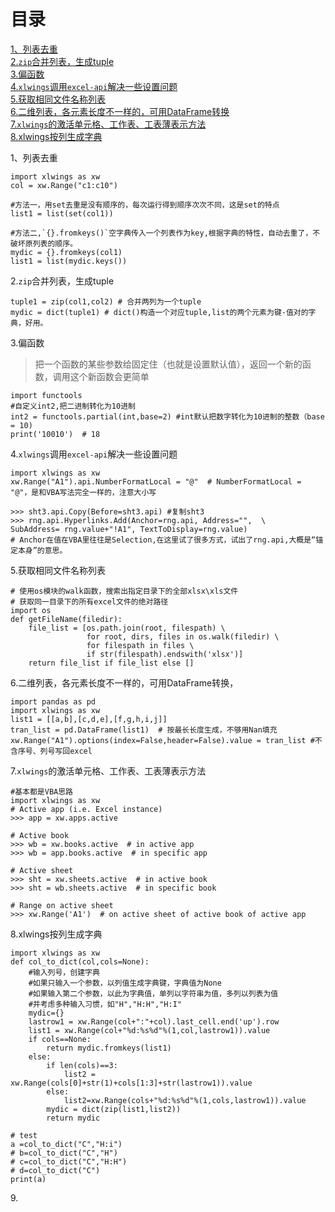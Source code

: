 # 目录
[1、列表去重](#id_1)  
[2.`zip`合并列表，生成tuple](#id_2)  
[3.偏函数](#id_3)  
[4.`xlwings`调用`excel-api`解决一些设置问题](#id_4)  
[5.获取相同文件名称列表](#id_5)  
[6.二维列表，各元素长度不一样的，可用DataFrame转换](#id_6)  
[7.`xlwings`的激活单元格、工作表、工表薄表示方法](#id_7)  
[8.xlwings按列生成字典](#id_8)

<span id='id_1'/>

1、列表去重
```
import xlwings as xw
col = xw.Range("c1:c10")

#方法一，用set去重是没有顺序的，每次运行得到顺序次次不同，这是set的特点
list1 = list(set(col1))

#方法二,`{}.fromkeys()`空字典传入一个列表作为key,根据字典的特性，自动去重了，不破坏原列表的顺序。
mydic = {}.fromkeys(col1)
list1 = list(mydic.keys())
```



<span id='id_2'>2.`zip`合并列表，生成tuple</span>
```
tuple1 = zip(col1,col2) # 合并两列为一个tuple
mydic = dict(tuple1) # dict()构造一个对应tuple,list的两个元素为键-值对的字典，好用。
```

<span id='id_3'/>

3.偏函数
> 把一个函数的某些参数给固定住（也就是设置默认值），返回一个新的函数，调用这个新函数会更简单
```
import functools
#自定义int2,把二进制转化为10进制
int2 = functools.partial(int,base=2) #int默认把数字转化为10进制的整数（base = 10)
print('10010')  # 18

```

<span id='id_4'/>

4.`xlwings`调用`excel-api`解决一些设置问题
```
import xlwings as xw
xw.Range("A1").api.NumberFormatLocal = "@"  # NumberFormatLocal = "@"，是和VBA写法完全一样的，注意大小写

>>> sht3.api.Copy(Before=sht3.api) #复制sht3
>>> rng.api.Hyperlinks.Add(Anchor=rng.api, Address="",  \
SubAddress= rng.value+"!A1", TextToDisplay=rng.value)
# Anchor在值在VBA里往往是Selection,在这里试了很多方式，试出了rng.api,大概是“锚定本身”的意思。

```

<span id='id_5'/>

5.获取相同文件名称列表
```
# 使用os模块的walk函数，搜索出指定目录下的全部xlsx\xls文件
# 获取同一目录下的所有excel文件的绝对路径
import os
def getFileName(filedir):
    file_list = [os.path.join(root, filespath) \
                 for root, dirs, files in os.walk(filedir) \
                 for filespath in files \
                 if str(filespath).endswith('xlsx')]
    return file_list if file_list else []

```

<span id='id_6'/>

6.二维列表，各元素长度不一样的，可用DataFrame转换，
```
import pandas as pd
import xlwings as xw 
list1 = [[a,b],[c,d,e],[f,g,h,i,j]]
tran_list = pd.DataFrame(list1)  # 按最长长度生成，不够用Nan填充
xw.Range("A1").options(index=False,header=False).value = tran_list #不含序号、列号写回excel

```

<span id='id_7'/>

7.`xlwings`的激活单元格、工作表、工表薄表示方法
```
#基本都是VBA思路
import xlwings as xw 
# Active app (i.e. Excel instance)
>>> app = xw.apps.active

# Active book
>>> wb = xw.books.active  # in active app
>>> wb = app.books.active  # in specific app

# Active sheet
>>> sht = xw.sheets.active  # in active book
>>> sht = wb.sheets.active  # in specific book

# Range on active sheet
>>> xw.Range('A1')  # on active sheet of active book of active app
```

<span id='id_8'/>

8.xlwings按列生成字典
```
import xlwings as xw 
def col_to_dict(col,cols=None):
	#输入列号，创建字典
	#如果只输入一个参数，以列值生成字典键，字典值为None
	#如果输入第二个参数，以此为字典值，单列以字符串为值，多列以列表为值
	#并考虑多种输入习惯，如"H","H:H","H:I"
	mydic={}
	lastrow1 = xw.Range(col+":"+col).last_cell.end('up').row
	list1 = xw.Range(col+"%d:%s%d"%(1,col,lastrow1)).value
	if cols==None:
		return mydic.fromkeys(list1)
	else:
		if len(cols)==3:
			list2 = xw.Range(cols[0]+str(1)+cols[1:3]+str(lastrow1)).value
		else:
			list2=xw.Range(cols+"%d:%s%d"%(1,cols,lastrow1)).value
		mydic = dict(zip(list1,list2))
		return mydic

# test
a =col_to_dict("C","H:i")
# b=col_to_dict("C","H")
# c=col_to_dict("C","H:H")
# d=col_to_dict("C")
print(a)

```  
<span id='id_9'>9.</span>
